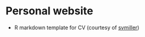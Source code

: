 # Personal website
- R markdown template for CV (courtesy of [svmiller](http://svmiller.com/blog/2016/03/svm-r-markdown-cv/))
